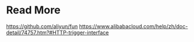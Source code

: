 # Read More
https://github.com/aliyun/fun
https://www.alibabacloud.com/help/zh/doc-detail/74757.htm?#HTTP-trigger-interface